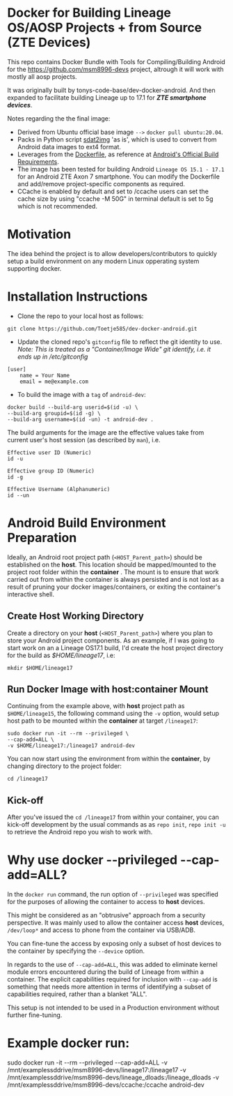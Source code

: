 # Docker for Building Lineage OS/AOSP Projects + from Source (ZTE Devices)

This repo contains Docker Bundle with Tools for Compiling/Building Android for the https://github.com/msm8996-devs project, altrough it will work with mostly all aosp projects.

It was originally built by tonys-code-base/dev-docker-android. And then expanded to facilitate building Lineage up to 17.1 for ***ZTE smartphone devices***.

Notes regarding the the final image:

* Derived from Ubuntu official base image `-->` `docker pull ubuntu:20.04`.
* Packs in Python script [sdat2img](https://github.com/xpirt/sdat2img) 'as is', which is used to convert from Android data images to ext4 format.
* Leverages from the [Dockerfile](https://android.googlesource.com/platform/build/+/master/tools/docker/Dockerfile), as reference at [Android's Official Build Requirements](https://source.android.com/setup/build/requirements#software-requirements).
* The image has been tested for building Android `Lineage OS 15.1 - 17.1 ` for an Android ZTE Axon 7 smartphone.  You can modify the Dockerfile and add/remove project-specific components as required.
* CCache is enabled by default and set to /ccache users can set the cache size by using "ccache -M 50G" in terminal default is set to 5g which is not recommended.

# Motivation

The idea behind the project is to allow developers/contributors to quickly setup a build environment on any modern Linux opperating system supporting docker.


# Installation Instructions

* Clone the repo to your local host as follows:

```
git clone https://github.com/Toetje585/dev-docker-android.git
```

* Update the cloned repo's `gitconfig` file to reflect the git identity to use.  *Note: This is treated as a "Container/Image Wide" git identify, i.e. it ends up in /etc/gitconfig*

```
[user]
    name = Your Name
    email = me@example.com
```

* To build the image with a `tag` of `android-dev`:

```
docker build --build-arg userid=$(id -u) \
--build-arg groupid=$(id -g) \
--build-arg username=$(id -un) -t android-dev .
```

The build arguments for the image are the effective values take from current user's host session (as described by `man`),  i.e. 

    Effective user ID (Numeric)
    id -u 
    
    Effective group ID (Numeric)
    id -g
    
    Effective Username (Alphanumeric)
    id --un

# Android Build Environment Preparation

Ideally, an Android root project path (`<HOST_Parent_path>`) should be established on the **host**.  This location should be mapped/mounted to the project root folder within the **container** .  The mount is to ensure that work carried out from within the container is always persisted and is not lost as a result of pruning your docker images/containers, or exiting the container's interactive shell.

## Create Host Working Directory

Create a directory on your **host** (`<HOST_Parent_path>`) where you plan to store your Android project components.  As an example, if I was going to start work on an a Lineage OS17.1 build, I'd create the host project directory for the build as *$HOME/lineage17*, i.e:

```
mkdir $HOME/lineage17
```

## Run Docker Image with host:container Mount

Continuing from the example above, with **host** project path as `$HOME/lineage15`, the following command using the `-v` option, would setup host path to be mounted within the **container** at target `/lineage17`:

```
sudo docker run -it --rm --privileged \
--cap-add=ALL \
-v $HOME/lineage17:/lineage17 android-dev
```

You can now start using the environment from within the **container**, by changing directory to the project folder:

```
cd /lineage17
```

## Kick-off

After you've issued the `cd /lineage17` from within your container, you can kick-off development by the usual commands as  as `repo init`, `repo init -u` to retrieve the Android repo you wish to work with.

# Why use docker --privileged --cap-add=ALL?

In the `docker run` command, the run option of `--privileged` was specified for the purposes of allowing the container to access to **host** devices.  

This might be considered as an "obtrusive" approach from a security perspective.  It was mainly used to allow the container access **host** devices, `/dev/loop*` and  access to phone from the container via USB/ADB.

You can fine-tune the access by exposing only a subset of host devices to the container by specifying the `--device` option.

In regards to the use of `--cap-add=ALL`, this was added to eliminate kernel module errors encountered during the build of Lineage from within a container.  The explicit capabilities required for inclusion with `--cap-add` is something that needs more attention in terms of identifying a subset of capabilities required, rather than a blanket "ALL".

This setup is not intended to be used in a Production environment without further fine-tuning.


# Example docker run:

sudo docker run -it --rm --privileged --cap-add=ALL -v /mnt/examplessddrive/msm8996-devs/lineage17:/lineage17 -v /mnt/examplessddrive/msm8996-devs/lineage_dloads:/lineage_dloads -v /mnt/examplessddrive/msm8996-devs/ccache:/ccache android-dev           

